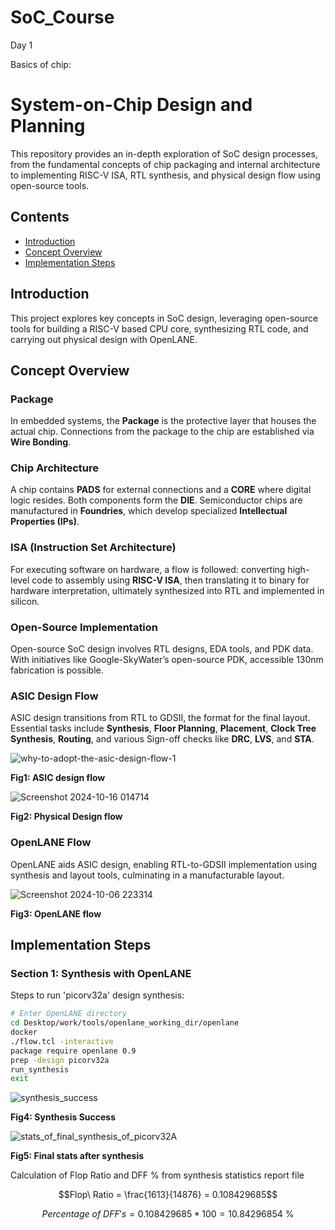 # SoC_Course

Day 1

Basics of chip:

# System-on-Chip Design and Planning

This repository provides an in-depth exploration of SoC design processes, from the fundamental concepts of chip packaging and internal architecture to implementing RISC-V ISA, RTL synthesis, and physical design flow using open-source tools. 

## Contents
- [Introduction](#introduction)
- [Concept Overview](#concept-overview)
- [Implementation Steps](#implementation-steps)

## Introduction
This project explores key concepts in SoC design, leveraging open-source tools for building a RISC-V based CPU core, synthesizing RTL code, and carrying out physical design with OpenLANE.

## Concept Overview

### Package
In embedded systems, the **Package** is the protective layer that houses the actual chip. Connections from the package to the chip are established via **Wire Bonding**.

### Chip Architecture
A chip contains **PADS** for external connections and a **CORE** where digital logic resides. Both components form the **DIE**. Semiconductor chips are manufactured in **Foundries**, which develop specialized **Intellectual Properties (IPs)**.

### ISA (Instruction Set Architecture)
For executing software on hardware, a flow is followed: converting high-level code to assembly using **RISC-V ISA**, then translating it to binary for hardware interpretation, ultimately synthesized into RTL and implemented in silicon.

### Open-Source Implementation
Open-source SoC design involves RTL designs, EDA tools, and PDK data. With initiatives like Google-SkyWater’s open-source PDK, accessible 130nm fabrication is possible.

### ASIC Design Flow
ASIC design transitions from RTL to GDSII, the format for the final layout. Essential tasks include **Synthesis**, **Floor Planning**, **Placement**, **Clock Tree Synthesis**, **Routing**, and various Sign-off checks like **DRC**, **LVS**, and **STA**.

![why-to-adopt-the-asic-design-flow-1](https://github.com/user-attachments/assets/f4a02ae5-5f6a-407e-9f19-de32ceb0bb71)

**Fig1: ASIC design flow**

![Screenshot 2024-10-16 014714](https://github.com/user-attachments/assets/da373cb0-0799-4410-a6f1-a87adfedf283)

**Fig2: Physical Design flow**

### OpenLANE Flow
OpenLANE aids ASIC design, enabling RTL-to-GDSII implementation using synthesis and layout tools, culminating in a manufacturable layout.

![Screenshot 2024-10-06 223314](https://github.com/user-attachments/assets/d48e7d4e-35ca-41cd-8fb6-fd791d44816a)

**Fig3: OpenLANE flow**

## Implementation Steps

### Section 1: Synthesis with OpenLANE
Steps to run 'picorv32a' design synthesis:
```bash
# Enter OpenLANE directory
cd Desktop/work/tools/openlane_working_dir/openlane
docker
./flow.tcl -interactive
package require openlane 0.9
prep -design picorv32a
run_synthesis
exit

```
![synthesis_success](https://github.com/user-attachments/assets/5c447652-307c-43cc-803b-75682d630527)

**Fig4: Synthesis Success**

![stats_of_final_synthesis_of_picorv32A](https://github.com/user-attachments/assets/3be7140b-e30a-4ff3-8776-e01dc517cead)

**Fig5: Final stats after synthesis**

Calculation of Flop Ratio and DFF % from synthesis statistics report file

```math
Flop\ Ratio = \frac{1613}{14876} = 0.108429685
```
```math
Percentage\ of\ DFF's = 0.108429685 * 100 = 10.84296854\ \%
```
